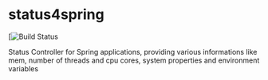# status4spring

[![Build Status](https://travis-ci.org/HerrSchwarz/status4spring.svg)

Status Controller for Spring applications, providing various informations like mem, number of threads and cpu cores, system properties and environment variables
